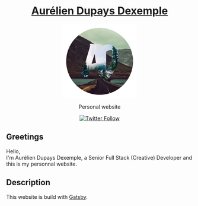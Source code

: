 <h1 align="center">
  <a href="">Aurélien Dupays Dexemple</a>
</h1>

<p align="center">
  <img width="200" align="center" src="./medias/img/logo.png" />
</p>

<p align="center">
  Personal website
</p>

<p align="center">
  <a href="https://twitter.com/azeldvin">  
    <img alt="Twitter Follow" src="https://img.shields.io/twitter/follow/azeldvin?style=social">
  </a>
</p>

## Greetings
Hello,<br />
I'm Aurélien Dupays Dexemple, a Senior Full Stack (Creative) Developer and this is my personnal website.

## Description 
This website is build with [Gatsby](https://www.gatsbyjs.org/).